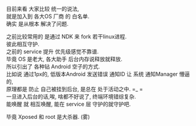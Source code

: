 目前来看 大家比较 统一的说法,  
就是加入到 各大OS 厂商 的 白名单.  
确实 是从根本 解决了问题.  

之前比较常用的 是通过 NDK 来 fork 若干linux进程.  
彼此相互守护.  
之前的 service 提升 优先级感觉不靠谱.  
毕竟 OS 是老大, 各大助手 后台内存说释放就释放.  
所以引出了 各种钻 Android 空子的方式.  
比如说 通过1px的, 低版本Android 发送错误 通知ID 让 系统 通知Manager 懵逼的,  
原理都是 防止 自己被挂到后台, 是总在 处于活动之中. =_ =  
一旦进入后台的话,唉, 啥都不好说了, 终端环境错综复杂.  
能唤醒 就 相互唤醒, 能在 service 层 守护的就守护吧.  

毕竟 Xposed 和 root 是大杀器. (雾)
